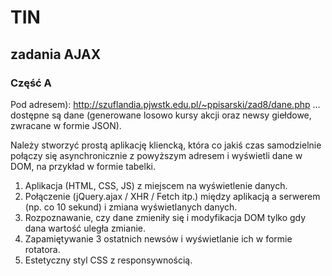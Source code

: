 # TIN
## zadania AJAX

### Część A
Pod adresem): <http://szuflandia.pjwstk.edu.pl/~ppisarski/zad8/dane.php>
... dostępne są dane (generowane losowo kursy akcji oraz newsy giełdowe, zwracane w formie JSON).

Należy stworzyć prostą aplikację kliencką, która co jakiś czas samodzielnie połączy się asynchronicznie z powyższym adresem i wyświetli dane w DOM, na przykład w formie tabelki.
    
1. Aplikacja (HTML, CSS, JS) z miejscem na wyświetlenie danych.
2. Połączenie (jQuery.ajax / XHR / Fetch itp.) między aplikacją a serwerem (np. co 10 sekund) i zmiana wyświetlanych danych.
3. Rozpoznawanie, czy dane zmieniły się i modyfikacja DOM tylko gdy dana wartość uległa zmianie.
4. Zapamiętywanie 3 ostatnich newsów i wyświetlanie ich w formie rotatora.
5. Estetyczny styl CSS z responsywnością.
